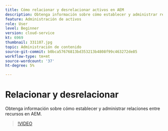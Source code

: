 ```yaml
---
title: Cómo relacionar y desrelacionar activos en AEM
description: Obtenga información sobre cómo establecer y administrar relaciones entre recursos en AEM.
feature: Administración de activos
role: User
level: Beginner
version: cloud-service
kt: 6969
thumbnail: 331107.jpg
topic: Administración de contenido
source-git-commit: b0bca57676813bd353213b4808f99c463272de85
workflow-type: tm+mt
source-wordcount: '37'
ht-degree: 5%

---
```



# Relacionar y desrelacionar

Obtenga información sobre cómo establecer y administrar relaciones entre recursos en AEM.

>[!VIDEO](https://video.tv.adobe.com/v/331107/?quality=12&learn=on&hidetitle=true)